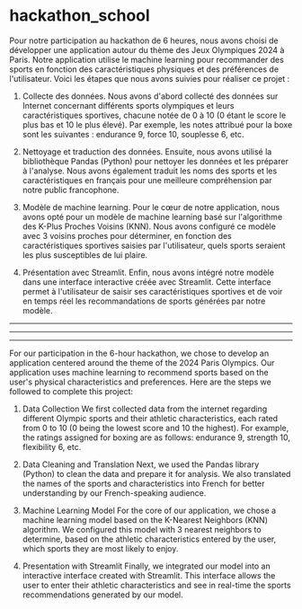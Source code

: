 # hackathon_school

Pour notre participation au hackathon de 6 heures, nous avons choisi de développer une application autour du thème des Jeux Olympiques 2024 à Paris. Notre application utilise le machine learning pour recommander des sports en fonction des caractéristiques physiques et des préférences de l'utilisateur. Voici les étapes que nous avons suivies pour réaliser ce projet :

1) Collecte des données.
Nous avons d'abord collecté des données sur Internet concernant différents sports olympiques et leurs caractéristiques sportives, chacune notée de 0 à 10 (0 étant le score le plus bas et 10 le plus élevé). Par exemple, les notes attribué pour la boxe sont les suivantes : endurance 9, force 10, souplesse 6, etc.

2) Nettoyage et traduction des données.
Ensuite, nous avons utilisé la bibliothèque Pandas (Python) pour nettoyer les données et les préparer à l'analyse. Nous avons également traduit les noms des sports et les caractéristiques en français pour une meilleure compréhension par notre public francophone.

3) Modèle de machine learning.
Pour le cœur de notre application, nous avons opté pour un modèle de machine learning basé sur l'algorithme des K-Plus Proches Voisins (KNN). Nous avons configuré ce modèle avec 3 voisins proches pour déterminer, en fonction des caractéristiques sportives saisies par l'utilisateur, quels sports seraient les plus susceptibles de lui plaire.

4) Présentation avec Streamlit.
Enfin, nous avons intégré notre modèle dans une interface interactive créée avec Streamlit. Cette interface permet à l'utilisateur de saisir ses caractéristiques sportives et de voir en temps réel les recommandations de sports générées par notre modèle.

_________________________________________________________________________________________________________________________________________________________________________________________________________________________

_________________________________________________________________________________________________________________________________________________________________________________________________________________________

_________________________________________________________________________________________________________________________________________________________________________________________________________________________


For our participation in the 6-hour hackathon, we chose to develop an application centered around the theme of the 2024 Paris Olympics. Our application uses machine learning to recommend sports based on the user's physical characteristics and preferences. Here are the steps we followed to complete this project:

1) Data Collection
We first collected data from the internet regarding different Olympic sports and their athletic characteristics, each rated from 0 to 10 (0 being the lowest score and 10 the highest). For example, the ratings assigned for boxing are as follows: endurance 9, strength 10, flexibility 6, etc.

2) Data Cleaning and Translation
Next, we used the Pandas library (Python) to clean the data and prepare it for analysis. We also translated the names of the sports and characteristics into French for better understanding by our French-speaking audience.

3) Machine Learning Model
For the core of our application, we chose a machine learning model based on the K-Nearest Neighbors (KNN) algorithm. We configured this model with 3 nearest neighbors to determine, based on the athletic characteristics entered by the user, which sports they are most likely to enjoy.

4) Presentation with Streamlit
Finally, we integrated our model into an interactive interface created with Streamlit. This interface allows the user to enter their athletic characteristics and see in real-time the sports recommendations generated by our model.
